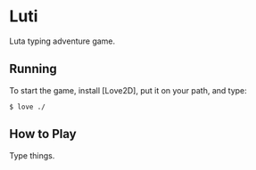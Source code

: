 # Luti

Luta typing adventure game.

## Running

To start the game, install [Love2D], put it on your path, and type:

`$ love ./`

## How to Play

Type things.
